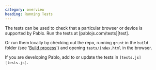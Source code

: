 ```yaml
--- 
category: overview
heading: Running Tests
---
```


The tests can be used to check that a particular browser or device is supported by Pablo. Run the tests at [pablojs.com/tests][test].

Or run them locally by checking out the repo, running `grunt` in the `build` folder (see '[Build process][build]') and opening `tests/index.html` in the browser.

If you are developing Pablo, add to or update the tests in `[tests.js][tests.js]`.


[tests]: http://pablojs.com/tests
[build]: #build-process
[tests.js]: https://github.com/dharmafly/pablo/blob/master/tests/tests.js